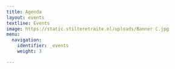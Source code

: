 ```yaml
---
title: Agenda
layout: events
textline: Events
image: https://static.stilteretraite.nl/uploads/Banner C.jpg
menu:
  navigation:
    identifier: _events
    weight: 3

---
```

